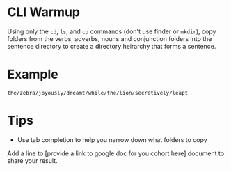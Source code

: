 # CLI Warmup
Using only the `cd`, `ls`, and `cp` commands (don't use finder or `mkdir`), copy folders from the verbs, adverbs, nouns and conjunction folders into the sentence directory to create a directory heirarchy that forms a sentence.

# Example
`the/zebra/joyously/dreamt/while/the/lion/secretively/leapt`

# Tips
* Use tab completion to help you narrow down what folders to copy

Add a line to [provide a link to google doc for you cohort here] document to share your result.
